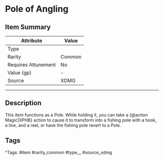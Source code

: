 # Pole of Angling

## Item Summary

| Attribute            | Value                        |
|----------------------|------------------------------|
| Type                 |   |
| Rarity               | Common             |
| Requires Attunement  | No                |
| Value (gp)           | -    |
| Source               | XDMG |

---

## Description

This item functions as a Pole. While holding it, you can take a {@action Magic|XPHB} action to cause it to transform into a fishing pole with a hook, a line, and a reel, or have the fishing pole revert to a Pole.

## Tags

^Tags: #item #rarity_common #type__ #source_xdmg